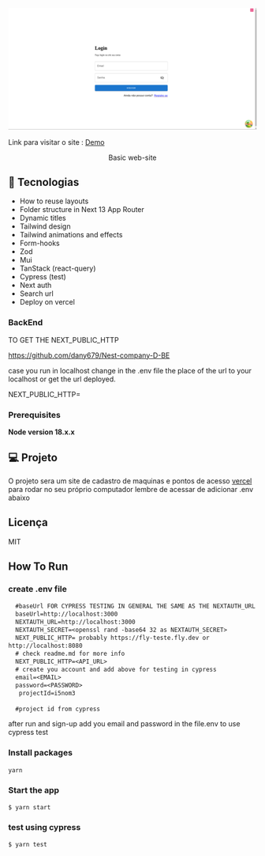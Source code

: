 <p align="center">
  <img alt="" src="./readme.png" height-max='720px'>
</p>

<p>Link para visitar o site : 
<a href="https://portifolio-git-main-dany679.vercel.app/" />Demo</a>
</p>
<p align='center'> Basic web-site <p/>

## 🚀 Tecnologias

- How to reuse layouts
- Folder structure in Next 13 App Router
- Dynamic titles
- Tailwind design
- Tailwind animations and effects
- Form-hooks
- Zod
- Mui
- TanStack (react-query)
- Cypress (test)
- Next auth
- Search url
- Deploy on vercel

### BackEnd

TO GET THE NEXT_PUBLIC_HTTP

https://github.com/dany679/Nest-company-D-BE

case you run in localhost change in the .env file the place of the url to your localhost or get the url deployed.

NEXT_PUBLIC_HTTP=

### Prerequisites

**Node version 18.x.x**

## 💻 Projeto

O projeto sera um site de cadastro de maquinas e pontos de acesso <a href="https://vercel.com/" /> vercel</a> para rodar no seu próprio computador lembre de acessar de adicionar .env abaixo

## Licença

MIT

## How To Run

### create .env file

```shell
  #baseUrl FOR CYPRESS TESTING IN GENERAL THE SAME AS THE NEXTAUTH_URL
  baseUrl=http://localhost:3000
  NEXTAUTH_URL=http://localhost:3000
  NEXTAUTH_SECRET=<openssl rand -base64 32 as NEXTAUTH_SECRET>
  NEXT_PUBLIC_HTTP= probably https://fly-teste.fly.dev or http://localhost:8080
  # check readme.md for more info
  NEXT_PUBLIC_HTTP=<API_URL>
  # create you account and add above for testing in cypress
  email=<EMAIL>
  password=<PASSWORD>
   projectId=i5nom3

  #project id from cypress

```

after run and sign-up add you email and password in the file.env to use cypress test

### Install packages

```shell
yarn
```

### Start the app

```shell
$ yarn start
```

### test using cypress

```shell
$ yarn test
```

